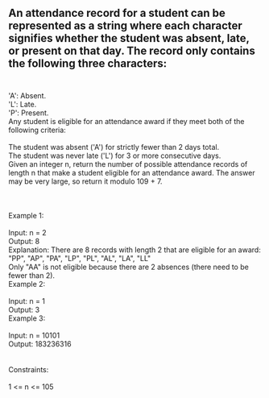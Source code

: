 ## An attendance record for a student can be represented as a string where each character signifies whether the student was absent, late, or present on that day. The record only contains the following three characters: <br> <br> 
'A': Absent. <br> 
'L': Late. <br> 
'P': Present. <br> 
Any student is eligible for an attendance award if they meet both of the following criteria: <br> <br> 
The student was absent ('A') for strictly fewer than 2 days total. <br> 
The student was never late ('L') for 3 or more consecutive days. <br> 
Given an integer n, return the number of possible attendance records of length n that make a student eligible for an attendance award. The answer may be very large, so return it modulo 109 + 7. <br> <br> <br> <br> 
Example 1: <br> <br> 
Input: n = 2 <br> 
Output: 8 <br> 
Explanation: There are 8 records with length 2 that are eligible for an award: <br> 
"PP", "AP", "PA", "LP", "PL", "AL", "LA", "LL" <br> 
Only "AA" is not eligible because there are 2 absences (there need to be fewer than 2). <br> 
Example 2: <br> <br> 
Input: n = 1 <br> 
Output: 3 <br> 
Example 3: <br> <br> 
Input: n = 10101 <br> 
Output: 183236316 <br> <br> <br> 
Constraints: <br> <br> 
1 <= n <= 105 <br> 
